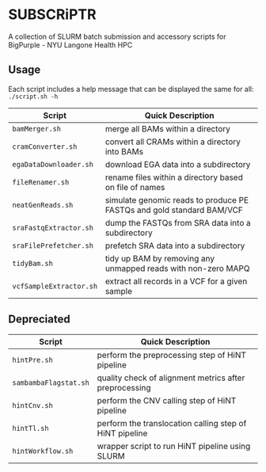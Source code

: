 # SUBSCRiPTR
A collection of SLURM batch submission and accessory scripts for BigPurple - NYU Langone Health HPC

## Usage
Each script includes a help message that can be displayed the same for all: `./script.sh -h`

| Script | Quick Description |
| --- | --- |
| `bamMerger.sh` | merge all BAMs within a directory |
| `cramConverter.sh` | convert all CRAMs within a directory into BAMs |
| `egaDataDownloader.sh` | download EGA data into a subdirectory |
| `fileRenamer.sh` | rename files within a directory based on file of names |
| `neatGenReads.sh` | simulate genomic reads to produce PE FASTQs and gold standard BAM/VCF |
| `sraFastqExtractor.sh` | dump the FASTQs from SRA data into a subdirectory |
| `sraFilePrefetcher.sh` | prefetch SRA data into a subdirectory |
| `tidyBam.sh` | tidy up BAM by removing any unmapped reads with non-zero MAPQ |
| `vcfSampleExtractor.sh` | extract all records in a VCF for a given sample |

## Depreciated

| Script | Quick Description |
| --- | --- |
| `hintPre.sh` | perform the preprocessing step of HiNT pipeline |
| `sambambaFlagstat.sh` | quality check of alignment metrics after preprocessing |
| `hintCnv.sh` | perform the CNV calling step of HiNT pipeline |
| `hintTl.sh` | perform the translocation calling step of HiNT pipeline |
| `hintWorkflow.sh` | wrapper script to run HiNT pipeline using SLURM |

